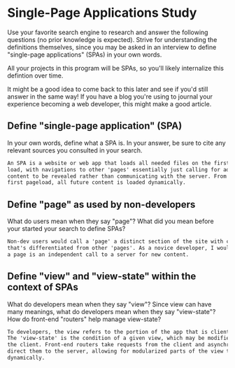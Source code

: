 # Single-Page Applications Study

Use your favorite search engine to research and answer the following questions
(no prior knowledge is expected). Strive for understanding the definitions
themselves, since you may be asked in an interview to define "single-page
applications" (SPAs) in your own words.

All your projects in this program will be SPAs, so you'll likely internalize
this defintion over time.

It might be a good idea to come back to this later and see if you'd still answer
in the same way! If you have a blog you're using to journal your experience
becoming a web developer, this might make a good article.

## Define "single-page application" (SPA)

In your own words, define what a SPA is. In your answer, be sure to cite any
relevant sources you consulted in your search.

```md
An SPA is a website or web app that loads all needed files on the first page
load, with navigations to other 'pages' essentially just calling for additional
content to be revealed rather than communicating with the server. From that
first pageload, all future content is loaded dynamically.
```

## Define "page" as used by non-developers

What do users mean when they say "page"? What did you mean before your started
your search to define SPAs?

```md
Non-dev users would call a 'page' a distinct section of the site with content
that's differentiated from other 'pages'. As a novice developer, I would've said
a page is an independent call to a server for new content.
```

## Define "view" and "view-state" within the context of SPAs

What do developers mean when they say "view"? Since view can have many meanings,
what do developers mean when they say "view-state"? How do front-end "routers"
help manage view-state?

```md
To developers, the view refers to the portion of the app that is client-facing.
The 'view-state' is the condition of a given view, which may be modified by
the client. Front-end routers take requests from the client and asynchronously
direct them to the server, allowing for modularized parts of the view to be updated
dynamically.
```
